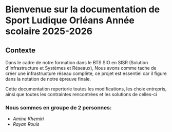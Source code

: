 # Bienvenue sur la documentation de Sport Ludique Orléans  Année scolaire 2025-2026


## Contexte 
Dans le cadre de notre formation dans le BTS SIO en SISR (Solution d'Infrastructure et Systèmes et Réseaux), Nous avons comme tache de créer une infrastructure réseau complète,
ce projet est essentiel car il figure dans la notation de notre épreuve finale.

Cette documentation repertorie toutes les modifications, les choix entrepris, ainsi que toutes les contraintes rencontrées et les solutions de celles-ci

### Nous sommes en groupe de 2 personnes:
- *Amine Khemiri*
- *Rayan Rouis*


